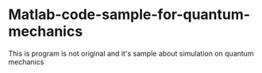 # Matlab-code-sample-for-quantum-mechanics
This is program is not original and it's sample about simulation on quantum mechanics
